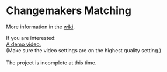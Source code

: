 # Changemakers Matching

More information in the [wiki](https://github.com/jlmacle/changemakers-matching_frontend/wiki).


If you are interested:
<br>
[A demo video.](https://drive.google.com/file/d/12GV8LlG7j66gsDbz-ll7Hhc_IWSNLpj8/view?usp=sharing)<br>
(Make sure the video settings are on the highest quality setting.)
<br><br>
The project is incomplete at this time.
